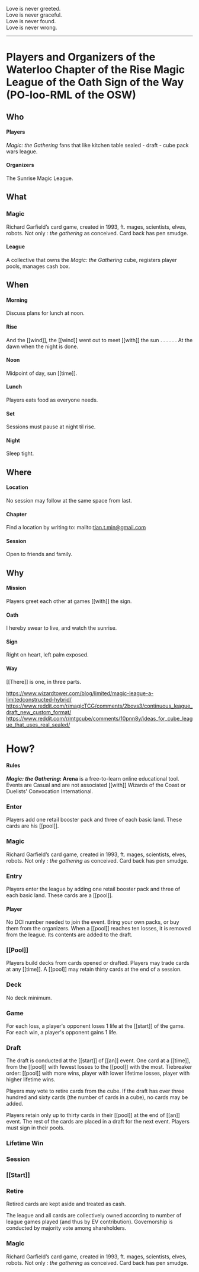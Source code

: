 Love is never greeted.  
Love is never graceful.  
Love is never found.  
Love is never wrong.

* * *

# Players and Organizers of the Waterloo Chapter of the Rise Magic League of the Oath Sign of the Way (PO-loo-RML of the OSW)

## Who

#### Players

*Magic: the Gathering* fans that like kitchen table sealed - draft - cube pack wars league.

#### Organizers

The Sunrise Magic League.

## What

### Magic

Richard Garfield’s card game, created in 1993, ft. mages, scientists, elves, robots.
Not only *: the gathering* as conceived. Card back has pen smudge.

#### League

A collective that owns the *Magic: the Gathering* cube, registers player pools, manages cash box.

## When

#### Morning

Discuss plans for lunch at noon.

#### Rise

And the [[wind]], the [[wind]] went out to meet [[with]] the sun . . .
. . . At the dawn when the night is done.

#### Noon

Midpoint of day, sun [[time]].

#### Lunch

Players eats food as everyone needs.

#### Set

Sessions must pause at night til rise.

#### Night

Sleep tight.


## Where

#### Location

No session may follow at the same space from last.

#### Chapter

Find a location by writing to: mailto:tian.t.min@gmail.com

#### Session

Open to friends and family.


## Why

#### Mission

Players greet each other at games [[with]] the sign.

#### Oath

I hereby swear to live, and watch the sunrise.

#### Sign

Right on heart, left palm exposed.

#### Way

[[There]] is one, in three parts.

https://www.wizardtower.com/blog/limited/magic-league-a-limitedconstructed-hybrid/
https://www.reddit.com/r/magicTCG/comments/2bovs3/continuous_league_draft_new_custom_format/
https://www.reddit.com/r/mtgcube/comments/10pnn8y/ideas_for_cube_league_that_uses_real_sealed/

# How?

#### Rules

***Magic: the Gathering*: Arena** is a free-to-learn online educational tool. Events are Casual and are not associated [[with]] Wizards of the Coast or Duelists' Convocation International.

### Enter

Players add one retail booster pack and three of each basic land.
These cards are his [[pool]].

### Magic

Richard Garfield’s card game, created in 1993, ft. mages, scientists, elves, robots. Not only *: the gathering* as conceived. Card back has pen smudge. 

### Entry 

Players enter the league by adding one retail booster pack and three of each basic land. These cards are a [[pool]]. 

#### Player

No DCI number needed to join the event. Bring your own packs, or buy them from the organizers. When a [[pool]] reaches ten losses, it is removed from the league. Its contents are added to the draft.

### [[Pool]] 

Players build decks from cards opened or drafted. Players may trade cards at any [[time]]. A [[pool]] may retain thirty cards at the end of a session. 

### Deck 

No deck minimum.

### Game 

For each loss, a player's opponent loses 1 life at the [[start]] of the game. For each win, a player's opponent gains 1 life.

### Draft

The draft is conducted at the [[start]] of [[an]] event. One card at a [[time]], from the [[pool]] with fewest losses to the [[pool]] with the most. Tiebreaker order: [[pool]] with more wins, player with lower lifetime losses, player with higher lifetime wins.

Players may vote to retire cards from the cube. If the draft has over three hundred and sixty cards (the number of cards in a cube), no cards may be added. 

Players retain only up to thirty cards in their [[pool]] at the end of [[an]] event. The rest of the cards are placed in a draft for the next event. Players must sign in their pools.

### Lifetime Win

### Session

### [[Start]]

### Retire

Retired cards are kept aside and treated as cash.





The league and all cards are collectively owned according to number of league games played (and thus by EV contribution). Governorship is conducted by majority vote among shareholders.


### Magic

Richard Garfield’s card game, created in 1993, ft. mages, scientists, elves, robots. Not only *: the gathering* as conceived. Card back has pen smudge. 